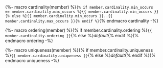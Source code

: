 {%- macro cardinality(member) %}`{% if member.cardinality.min_occurs == member.cardinality.max_occurs %}{{ member.cardinality.min_occurs }}{% else %}{{ member.cardinality.min_occurs }}..{{ member.cardinality.max_occurs }}{% endif %}`{% endmacro cardinality -%}

{%- macro ordering(member) %}{% if member.cardinality.ordering %}`{{ member.cardinality.ordering }}`{% else %}*default*{% endif %}{% endmacro ordering -%}

{%- macro uniqueness(member) %}{% if member.cardinality.uniqueness %}`{{ member.cardinality.uniqueness }}`{% else %}*default*{% endif %}{% endmacro uniqueness -%}

